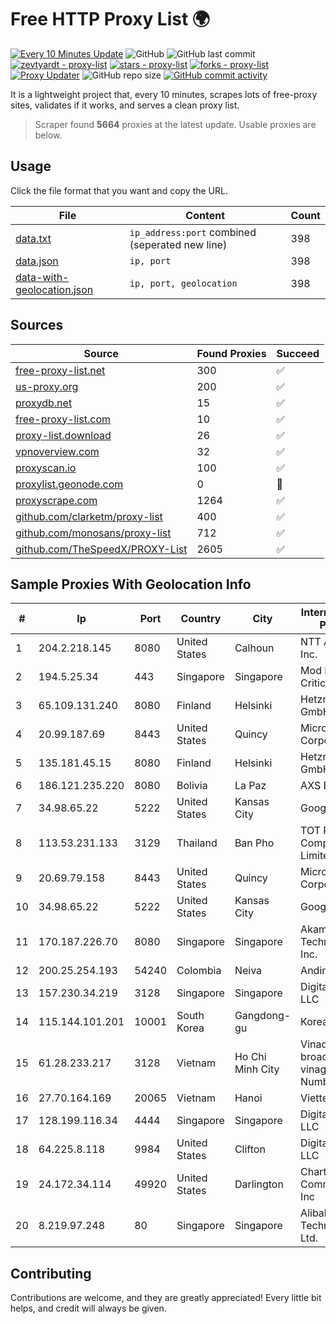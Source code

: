 
# Free HTTP Proxy List 🌍

[![Every 10 Minutes Update](https://github.com/mertguvencli/http-proxy-list/actions/workflows/main.yml/badge.svg?branch=main)](https://github.com/mertguvencli/http-proxy-list/actions/workflows/main.yml)
![GitHub](https://img.shields.io/github/license/mertguvencli/http-proxy-list)
![GitHub last commit](https://img.shields.io/github/last-commit/mertguvencli/http-proxy-list)
[![zevtyardt - proxy-list](https://img.shields.io/static/v1?label=zevtyardt&message=proxy-list&color=blue&logo=github)](https://github.com/zevtyardt/proxy-list "Go to GitHub repo")
[![stars - proxy-list](https://img.shields.io/github/stars/zevtyardt/proxy-list?style=social)](https://github.com/zevtyardt/proxy-list)
[![forks - proxy-list](https://img.shields.io/github/forks/zevtyardt/proxy-list?style=social)](https://github.com/zevtyardt/proxy-list)
[![Proxy Updater](https://github.com/zevtyardt/proxy-list/workflows/Proxy%20Updater/badge.svg)](https://github.com/zevtyardt/proxy-list/actions?query=workflow:"Proxy+Updater")
![GitHub repo size](https://img.shields.io/github/repo-size/zevtyardt/proxy-list)
[![GitHub commit activity](https://img.shields.io/github/commit-activity/m/zevtyardt/proxy-list?logo=commits)](https://github.com/zevtyardt/proxy-list/commits/main)

It is a lightweight project that, every 10 minutes, scrapes lots of free-proxy sites, validates if it works, and serves a clean proxy list.

> Scraper found **5664** proxies at the latest update. Usable proxies are below.

## Usage

Click the file format that you want and copy the URL.

|File|Content|Count|
|----|-------|-----|
|[data.txt](https://raw.githubusercontent.com/mertguvencli/http-proxy-list/main/proxy-list/data.txt)|`ip_address:port` combined (seperated new line)|398|
|[data.json](https://raw.githubusercontent.com/mertguvencli/http-proxy-list/main/proxy-list/data.json)|`ip, port`|398|
|[data-with-geolocation.json](https://raw.githubusercontent.com/mertguvencli/http-proxy-list/main/proxy-list/data-with-geolocation.json)|`ip, port, geolocation`|398|

## Sources

|Source|Found Proxies|Succeed|
|------|-------------|-------|
|[free-proxy-list.net](https://free-proxy-list.net)|300|✅|
|[us-proxy.org](https://www.us-proxy.org)|200|✅|
|[proxydb.net](http://proxydb.net)|15|✅|
|[free-proxy-list.com](https://free-proxy-list.com/?page=&port=&type%5B%5D=http&type%5B%5D=https&up_time=0&search=Search)|10|✅|
|[proxy-list.download](https://www.proxy-list.download/HTTP)|26|✅|
|[vpnoverview.com](https://vpnoverview.com/privacy/anonymous-browsing/free-proxy-servers)|32|✅|
|[proxyscan.io](https://www.proxyscan.io)|100|✅|
|[proxylist.geonode.com](https://proxylist.geonode.com/api/proxy-list?limit=300&page=1&sort_by=lastChecked&sort_type=desc&protocols=http,https)|0|🚫|
|[proxyscrape.com](https://api.proxyscrape.com/v2/?request=displayproxies&protocol=http&timeout=10000&country=all&ssl=all&anonymity=all)|1264|✅|
|[github.com/clarketm/proxy-list](https://raw.githubusercontent.com/clarketm/proxy-list/master/proxy-list-raw.txt)|400|✅|
|[github.com/monosans/proxy-list](https://raw.githubusercontent.com/monosans/proxy-list/main/proxies/http.txt)|712|✅|
|[github.com/TheSpeedX/PROXY-List](https://raw.githubusercontent.com/TheSpeedX/PROXY-List/master/http.txt)|2605|✅|


## Sample Proxies With Geolocation Info

|#|Ip|Port|Country|City|Internet Service Provider|
|-|--|----|-------|----|-------------------------|
|1|204.2.218.145|8080|United States|Calhoun|NTT America, Inc.|
|2|194.5.25.34|443|Singapore|Singapore|Mod Mission Critical LLC|
|3|65.109.131.240|8080|Finland|Helsinki|Hetzner Online GmbH|
|4|20.99.187.69|8443|United States|Quincy|Microsoft Corporation|
|5|135.181.45.15|8080|Finland|Helsinki|Hetzner Online GmbH|
|6|186.121.235.220|8080|Bolivia|La Paz|AXS Bolivia S. A.|
|7|34.98.65.22|5222|United States|Kansas City|Google LLC|
|8|113.53.231.133|3129|Thailand|Ban Pho|TOT Public Company Limited|
|9|20.69.79.158|8443|United States|Quincy|Microsoft Corporation|
|10|34.98.65.22|5222|United States|Kansas City|Google LLC|
|11|170.187.226.70|8080|Singapore|Singapore|Akamai Technologies, Inc.|
|12|200.25.254.193|54240|Colombia|Neiva|Andinet ON Line|
|13|157.230.34.219|3128|Singapore|Singapore|DigitalOcean, LLC|
|14|115.144.101.201|10001|South Korea|Gangdong-gu|Korea Telecom|
|15|61.28.233.217|3128|Vietnam|Ho Chi Minh City|Vinadata broadcast via vinagame AS Number|
|16|27.70.164.169|20065|Vietnam|Hanoi|Viettel Group|
|17|128.199.116.34|4444|Singapore|Singapore|DigitalOcean, LLC|
|18|64.225.8.118|9984|United States|Clifton|DigitalOcean, LLC|
|19|24.172.34.114|49920|United States|Darlington|Charter Communications Inc|
|20|8.219.97.248|80|Singapore|Singapore|Alibaba (US) Technology Co., Ltd.|



## Contributing

Contributions are welcome, and they are greatly appreciated! Every
little bit helps, and credit will always be given.


